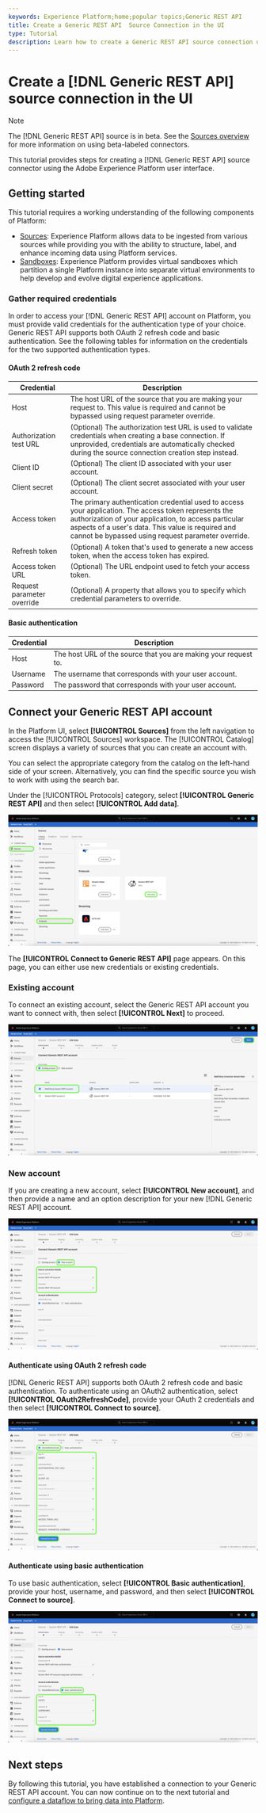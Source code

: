 ```yaml
---
keywords: Experience Platform;home;popular topics;Generic REST API
title: Create a Generic REST API  Source Connection in the UI
type: Tutorial
description: Learn how to create a Generic REST API source connection using the Adobe Experience Platform UI.
---
```

# Create a [!DNL Generic REST API] source connection in the UI

>[!NOTE]
>
> The [!DNL Generic REST API] source is in beta. See the [Sources overview](../../../../home.md#terms-and-conditions) for more information on using beta-labeled connectors.

This tutorial provides steps for creating a [!DNL Generic REST API] source connector using the Adobe Experience Platform user interface.

## Getting started

This tutorial requires a working understanding of the following components of Platform:

* [Sources](../../../../home.md): Experience Platform allows data to be ingested from various sources while providing you with the ability to structure, label, and enhance incoming data using Platform services.
* [Sandboxes](../../../../../sandboxes/home.md): Experience Platform provides virtual sandboxes which partition a single Platform instance into separate virtual environments to help develop and evolve digital experience applications.

### Gather required credentials

In order to access your [!DNL Generic REST API] account on Platform, you must provide valid credentials for the authentication type of your choice. Generic REST API supports both OAuth 2 refresh code and basic authentication. See the following tables for information on the credentials for the two supported authentication types.

#### OAuth 2 refresh code

| Credential | Description |
| --- | --- |
| Host | The host URL of the source that you are making your request to. This value is required and cannot be bypassed using request parameter override. |
| Authorization test URL | (Optional) The authorization test URL is used to validate credentials when creating a base connection. If unprovided, credentials are automatically checked during the source connection creation step instead. |
| Client ID | (Optional) The client ID associated with your user account. |
| Client secret | (Optional) The client secret associated with your user account. |
| Access token | The primary authentication credential used to access your application. The access token represents the authorization of your application, to access particular aspects of a user's data. This value is required and cannot be bypassed using request parameter override. |
| Refresh token | (Optional) A token that's used to generate a new access token, when the access token has expired. |
| Access token URL | (Optional) The URL endpoint used to fetch your access token. |
| Request parameter override | (Optional) A property that allows you to specify which credential parameters to override. |


#### Basic authentication

| Credential | Description |
| --- | --- |
| Host | The host URL of the source that you are making your request to. |
| Username | The username that corresponds with your user account. |
| Password | The password that corresponds with your user account. |

## Connect your  Generic REST API account

In the Platform UI, select **[!UICONTROL Sources]** from the left navigation to access the [!UICONTROL Sources] workspace. The [!UICONTROL Catalog] screen displays a variety of sources that you can create an account with.

You can select the appropriate category from the catalog on the left-hand side of your screen. Alternatively, you can find the specific source you wish to work with using the search bar.

Under the [!UICONTROL Protocols] category, select **[!UICONTROL Generic REST API]** and then select **[!UICONTROL Add data]**.

![catalog](../../../../images/tutorials/create/generic-rest/catalog.png)

The **[!UICONTROL Connect to Generic REST API]** page appears. On this page, you can either use new credentials or existing credentials.

### Existing account

To connect an existing account, select the Generic REST API account you want to connect with, then select **[!UICONTROL Next]** to proceed.

![existing](../../../../images/tutorials/create/generic-rest/existing.png)

### New account

If you are creating a new account, select **[!UICONTROL New account]**, and then provide a name and an option description for your new [!DNL Generic REST API] account.

![new](../../../../images/tutorials/create/generic-rest/new.png)

#### Authenticate using OAuth 2 refresh code

[!DNL Generic REST API] supports both OAuth 2 refresh code and basic authentication. To authenticate using an OAuth2 authentication, select **[!UICONTROL OAuth2RefreshCode]**, provide your OAuth 2 credentials and then select **[!UICONTROL Connect to source]**.

![](../../../../images/tutorials/create/generic-rest/oauth2.png)

#### Authenticate using basic authentication

To use basic authentication, select **[!UICONTROL Basic authentication]**, provide your host, username, and password, and then select **[!UICONTROL Connect to source]**. 

![](../../../../images/tutorials/create/generic-rest/basic-authentication.png)

## Next steps

By following this tutorial, you have established a connection to your Generic REST API account. You can now continue on to the next tutorial and [configure a dataflow to bring data into Platform](../../dataflow/protocols.md).
